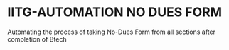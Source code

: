 # IITG-AUTOMATION NO DUES FORM
Automating the process of taking No-Dues Form from all sections after completion of Btech
